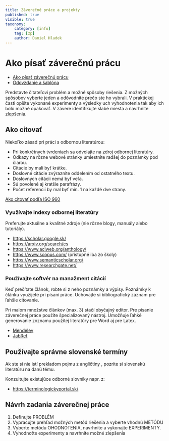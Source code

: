 ```yaml
---
title: Záverečné práce a projekty
published: true
visible: true
taxonomy:
    category: [info]
    tag: [zp]
    author: Daniel Hladek
---
```


# Ako písať záverečnú prácu

- [Ako písať záverečnú prácu](http://akopisatprace.sk/wp-content/uploads/ako_pisat_zav_prace_final_skratene2_6.pdf)
- [Odovzdanie a šablóna](https://portal.lib.tuke.sk/etd/)

Predstavte čitateľovi problém  a  možné spôsoby riešenia. Z možných spôsobov vyberte jeden a odôvodnite prečo ste ho vybrali.
V praktickej časti opíšte vykonané experimenty a výsledky uch vyhodnotenia tak aby ich bolo možné opakovať.
V závere identifikujte slabé miesta a navrhnite zlepšenia.

## Ako citovať

Niekoľko zásad pri práci s odbornou literatúrou:

- Pri konkrétnych tvrdeniach sa odvolajte na zdroj odbornej literatúry.
- Odkazy na rôzne webové stránky umiestnite radšej do poznámky pod čiarou.
- Citácie by mali byť krátke.
- Doslovné citácie zvýraznite oddelením od ostatného textu.
- Doslovných citácii nemá byť veľa.
- Sú povolené aj kratšie parafrázy.
- Počet referencií by mal byť min. 1 na každé dve strany.

[Ako citovať podľa ISO 960](https://ippr.sk/c/204-citacie-parafrazy-bibliograficke-odkazy-iso-690)

### Využívajte indexy odbornej literatúry

Preferujte aktuálne a kvalitné zdroje (nie rôzne blogy, manuály alebo tutoriály).

- https://scholar.google.sk/ 
- https://arxiv.org/search/cs
- https://www.aclweb.org/anthology/
- https://www.scopus.com/ (prístupné iba zo školy)
- https://www.semanticscholar.org/
- https://www.researchgate.net/

### Používajte softvér na manažment citácií

Keď prečítate článok, robte si z neho poznámky a výpisy. Poznámky k článku využijete pri písaní práce. Uchovajte si bibliografický záznam pre ľahšie citovanie. 

Pri malom množstve článkov (max. 3) stačí obyčajný editor.
Pre písanie záverečnej práce použite špecializovaný nástroj.
Umožňuje ľahké generovanie zoznamu použitej literatúry pre Word aj pre Latex.

- [Mendeley](https://www.mendeley.com/)
- [JabRef](https://www.jabref.org/)

## Používajte správne slovenské termíny

Ak ste si nie istí prekladom pojmu z angličtiny , pozrite si slovenskú literatúru na danú tému.

Konzultujte existujúce odborné slovníky napr. z:

- https://terminologickyportal.sk/

## Návrh zadania záverečnej práce

1.  Definujte PROBLÉM
2.  Vypracujte prehľad možných metód riešenia a vyberte vhodnú METÓDU
3.  Vyberte metódu OHODNOTENIA, navrhnite a vykonajte EXPERIMENTY.
4.  Vyhodnoťte experimenty a navrhnite možné zlepšenia 


